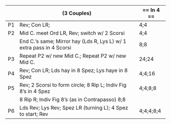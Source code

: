 ||(3 Couples) | == In 4 == |
|-----|----|-----|
|P1| Rev; Con LR; |4;4|
|P2| Mid C. meet Ord LR, Rev; switch w/ 2 Scorsi |4;4|
||End C.’s same; Mirror hay (Lds R, Lys L) w/ 1 extra pass in 4 Scorsi |8;8|
|P3| Repeat P2 w/ new Mid C.; Repeat P2 w/ new Mid C. |24;24|
|P4| Rev; Con LR; Lds hay in 8 Spez; Lys haye in 8 Spez |4;4;16|
|P5| Rev; 2 Scorsi to form circle; 8 Rip L; Indiv Fig 8’s in 4 Spez |4;4;8;8|
||8 Rip R; Indiv Fig 8’s (as in Contrapasso) 8;8|
|P6| Lds Rev; Lys Rev; Spez LR (turning L); 4 Spez to start; Rev |4;4;4;8;4|
